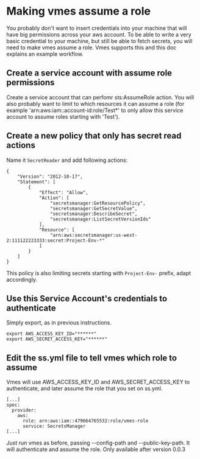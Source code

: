 # Making vmes assume a role

You probably don't want to insert credentials into your machine that will have big permissions across your aws account. To be able to write a very basic credential to your machine, but still be able to fetch secrets, you will need to make vmes assume a role. Vmes supports this and this doc explains an example workflow.

## Create a service account with assume role permissions

Create a service account that can perfomr sts:AssumeRole action. You will also probably want to limit to which resources it can assume a role (for example  'arn:aws:iam::account-id:role/Test*' to only allow this service account to assume roles starting with 'Test'). 

## Create a new policy that only has secret read actions

Name it `SecretReader` and add following actions:

```
{
    "Version": "2012-10-17",
    "Statement": [
        {
            "Effect": "Allow",
            "Action": [
                "secretsmanager:GetResourcePolicy",
                "secretsmanager:GetSecretValue",
                "secretsmanager:DescribeSecret",
                "secretsmanager:ListSecretVersionIds"
            ],
            "Resource": [
                "arn:aws:secretsmanager:us-west-2:111122223333:secret:Project-Env-*"
            ]
        }
    ]
}
```

This policy is also limiting secrets starting with `Project-Env-` prefix, adapt accordingly.

## Use this Service Account's credentials to authenticate

Simply export, as in previous instructions. 

```
export AWS_ACCESS_KEY_ID="******"
export AWS_SECRET_ACCESS_KEY="******"
```

## Edit the ss.yml file to tell vmes which role to assume

Vmes will use AWS_ACCESS_KEY_ID and AWS_SECRET_ACCESS_KEY to authenticate, and later assume the role that you set on ss.yml.

```
[...]
spec:
  provider:
    aws:
      role: arn:aws:iam::479664765532:role/vmes-role
      service: SecretsManager
[...]
```

Just run vmes as before, passing --config-path and --public-key-path. It will authenticate and assume the role. Only available after version 0.0.3